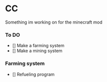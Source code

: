 # CC
Something im working on for the minecraft mod

### To DO

 - [] Make a farming system
 - [] Make a mining system


 ### Farming system

 - [] Refueling program 
